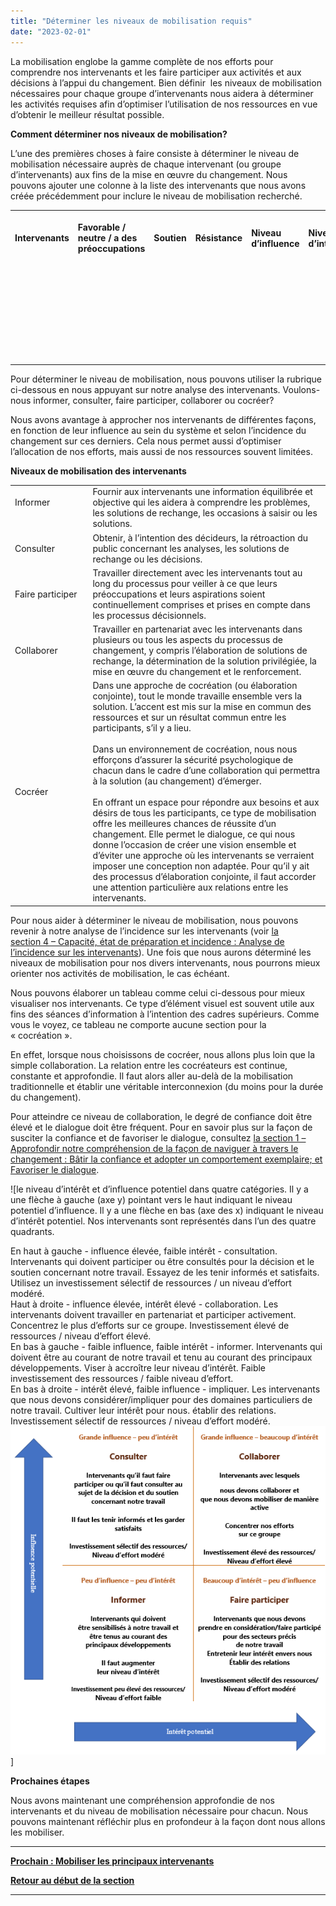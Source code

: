 ```yaml
---
title: "Déterminer les niveaux de mobilisation requis"
date: "2023-02-01"
---
```


La mobilisation englobe la gamme complète de nos efforts pour comprendre nos intervenants et les faire participer aux activités et aux décisions à l’appui du changement. Bien définir  les niveaux de mobilisation nécessaires pour chaque groupe d’intervenants nous aidera à déterminer les activités requises afin d’optimiser l’utilisation de nos ressources en vue d’obtenir le meilleur résultat possible.

**Comment déterminer nos niveaux de mobilisation?**

L’une des premières choses à faire consiste à déterminer le niveau de mobilisation nécessaire auprès de chaque intervenant (ou groupe d’intervenants) aux fins de la mise en œuvre du changement. Nous pouvons ajouter une colonne à la liste des intervenants que nous avons créée précédemment pour inclure le niveau de mobilisation recherché.

<table><tbody><tr><td><strong>Intervenants</strong></td><td><strong>Favorable / neutre / a des préoccupations</strong></td><td><strong>Soutien</strong></td><td><strong>Résistance</strong></td><td><strong>Niveau d’influence</strong></td><td><strong>Niveau d’intérêt</strong></td><td><strong>Mesures pour mobiliser les intervenants</strong></td><td><strong>Niveau de mobilisation recherché</strong></td></tr><tr><td><strong>&nbsp;</strong></td><td>&nbsp;</td><td>&nbsp;</td><td>&nbsp;</td><td>&nbsp;</td><td>&nbsp;</td><td>&nbsp;</td><td>&nbsp;</td></tr><tr><td><strong>&nbsp;</strong></td><td>&nbsp;</td><td>&nbsp;</td><td>&nbsp;</td><td>&nbsp;</td><td>&nbsp;</td><td>&nbsp;</td><td>&nbsp;</td></tr><tr><td><strong>&nbsp;</strong></td><td>&nbsp;</td><td>&nbsp;</td><td>&nbsp;</td><td>&nbsp;</td><td>&nbsp;</td><td>&nbsp;</td><td>&nbsp;</td></tr><tr><td><strong>&nbsp;</strong></td><td>&nbsp;</td><td>&nbsp;</td><td>&nbsp;</td><td>&nbsp;</td><td>&nbsp;</td><td>&nbsp;</td><td>&nbsp;</td></tr><tr><td><strong>&nbsp;</strong></td><td>&nbsp;</td><td>&nbsp;</td><td>&nbsp;</td><td>&nbsp;</td><td>&nbsp;</td><td>&nbsp;</td><td>&nbsp;</td></tr><tr><td><strong>&nbsp;</strong></td><td>&nbsp;</td><td>&nbsp;</td><td>&nbsp;</td><td>&nbsp;</td><td>&nbsp;</td><td>&nbsp;</td><td>&nbsp;</td></tr><tr><td><strong>&nbsp;</strong></td><td>&nbsp;</td><td>&nbsp;</td><td>&nbsp;</td><td>&nbsp;</td><td>&nbsp;</td><td>&nbsp;</td><td>&nbsp;</td></tr></tbody></table>

Pour déterminer le niveau de mobilisation, nous pouvons utiliser la rubrique ci-dessous en nous appuyant sur notre analyse des intervenants. Voulons-nous informer, consulter, faire participer, collaborer ou cocréer?

Nous avons avantage à approcher nos intervenants de différentes façons, en fonction de leur influence au sein du système et selon l’incidence du changement sur ces derniers. Cela nous permet aussi d’optimiser l’allocation de nos efforts, mais aussi de nos ressources souvent limitées.

**Niveaux de mobilisation des intervenants**

<table><tbody><tr><td>Informer&nbsp;&nbsp;&nbsp;&nbsp;&nbsp;&nbsp;&nbsp;&nbsp;&nbsp;&nbsp;&nbsp;&nbsp;&nbsp; &nbsp;&nbsp;&nbsp;&nbsp;&nbsp;&nbsp;&nbsp;&nbsp;&nbsp;&nbsp;&nbsp;&nbsp;&nbsp;&nbsp;&nbsp;</td><td>Fournir aux intervenants une information équilibrée et objective qui les aidera à comprendre les problèmes, les solutions de rechange, les occasions à saisir ou les solutions.</td></tr><tr><td>Consulter</td><td>Obtenir, à l’intention des décideurs, la rétroaction du public concernant les analyses, les solutions de rechange ou les décisions.</td></tr><tr><td>Faire participer</td><td>Travailler directement avec les intervenants tout au long du processus pour veiller à ce que leurs préoccupations et leurs aspirations soient continuellement comprises et prises en compte dans les processus décisionnels.</td></tr><tr><td>Collaborer</td><td>Travailler en partenariat avec les intervenants dans plusieurs ou tous les aspects du processus de changement, y compris l’élaboration de solutions de rechange, la détermination de la solution privilégiée, la mise en œuvre du changement et le renforcement.</td></tr><tr><td>Cocréer</td><td>Dans une approche de cocréation (ou élaboration conjointe), tout le monde travaille ensemble vers la solution. L’accent est mis sur la mise en commun des ressources et sur un résultat commun entre les participants, s’il y a lieu.<br><br>Dans un environnement de cocréation, nous nous efforçons d’assurer la sécurité psychologique de chacun dans le cadre d’une collaboration qui permettra à la solution (au changement) d’émerger.<br><br>En offrant un espace pour répondre aux besoins et aux désirs de tous les participants, ce type de mobilisation offre les meilleures chances de réussite d’un changement. Elle permet le dialogue, ce qui nous donne l’occasion de créer une vision ensemble et d’éviter une approche où les intervenants se verraient imposer une conception non adaptée. Pour qu’il y ait des processus d’élaboration conjointe, il faut accorder une attention particulière aux relations entre les intervenants.</td></tr></tbody></table>

Pour nous aider à déterminer le niveau de mobilisation, nous pouvons revenir à notre analyse de l’incidence sur les intervenants (voir [la section 4 – Capacité, état de préparation et incidence : Analyse de l’incidence sur les intervenants](/framework-for-leading-change/evaluation-de-lincidence-sur-les-intervenants/)). Une fois que nous aurons déterminé les niveaux de mobilisation pour nos divers intervenants, nous pourrons mieux orienter nos activités de mobilisation, le cas échéant.

Nous pouvons élaborer un tableau comme celui ci-dessous pour mieux visualiser nos intervenants. Ce type d’élément visuel est souvent utile aux fins des séances d’information à l’intention des cadres supérieurs. Comme vous le voyez, ce tableau ne comporte aucune section pour la « cocréation ».

En effet, lorsque nous choisissons de cocréer, nous allons plus loin que la simple collaboration. La relation entre les cocréateurs est continue, constante et approfondie. Il faut alors aller au-delà de la mobilisation traditionnelle et établir une véritable interconnexion (du moins pour la durée du changement).

Pour atteindre ce niveau de collaboration, le degré de confiance doit être élevé et le dialogue doit être fréquent. Pour en savoir plus sur la façon de susciter la confiance et de favoriser le dialogue, consultez [la section 1 – Approfondir notre compréhension de la façon de naviguer à travers le changement : Bâtir la confiance et adopter un comportement exemplaire; et Favoriser le dialogue](/framework-for-leading-change/batir-la-confiance-et-adopter-un-comportement-exemplaire/).

![le niveau d’intérêt et d’influence potentiel dans quatre catégories. Il y a une flèche à gauche (axe y) pointant vers le haut indiquant le niveau potentiel d’influence. Il y a une flèche en bas (axe des x) indiquant le niveau d’intérêt potentiel. Nos intervenants sont représentés dans l’un des quatre quadrants.
<div></div>
En haut à gauche - influence élevée, faible intérêt - consultation. Intervenants qui doivent participer ou être consultés pour la décision et le soutien concernant notre travail. Essayez de les tenir informés et satisfaits. Utilisez un investissement sélectif de ressources / un niveau d’effort modéré.
<div></div>
Haut à droite - influence élevée, intérêt élevé - collaboration. Les intervenants doivent travailler en partenariat et participer activement. Concentrez le plus d’efforts sur ce groupe. Investissement élevé de ressources / niveau d’effort élevé.
<div></div>
En bas à gauche - faible influence, faible intérêt - informer. Intervenants qui doivent être au courant de notre travail et tenu au courant des principaux développements. Viser à accroître leur niveau d’intérêt. Faible investissement des ressources / faible niveau d’effort.
<div></div>
En bas à droite - intérêt élevé, faible influence - impliquer. Les intervenants que nous devons considérer/impliquer pour des domaines particuliers de notre travail. Cultiver leur intérêt pour nous. établir des relations. Investissement sélectif de ressources / niveau d’effort modéré. <img src="images/FLC-Determining-the-level-of-mobilization-needed-FR.png" alt="niveau de mobilization">]


**Prochaines étapes**

Nous avons maintenant une compréhension approfondie de nos intervenants et du niveau de mobilisation nécessaire pour chacun. Nous pouvons maintenant réfléchir plus en profondeur à la façon dont nous allons les mobiliser.

* * *

[****Prochain : Mobiliser les principaux intervenants****](/framework-for-leading-change/mobiliser-les-principaux-intervenants/)

[**Retour au début de la section**](/framework-for-leading-change/rallier-les-gens-au-changement/)

* * *
